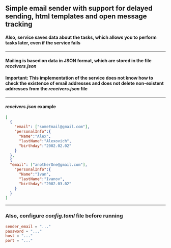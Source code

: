 ## Simple email sender with support for delayed sending, html templates and open message tracking
#### Also, service saves data about the tasks, which allows you to perform tasks later, even if the service fails
---
#### Mailing is based on data in JSON format, which are stored in the file ***receivers.json***
#### **Important**: This implementation of the service **does not** know how to check the existence of email addresses and **does not** delete non-existent addresses from the ***receivers.json*** file
---
#### ***receivers.json*** example
```json
[
  {
    "email": ["someEmail@gmail.com"],
    "personalInfo":{
      "Name":"Alex",
      "lastName":"Alexovich",
      "birthday":"2002.02.02"
    }
  },
  {
  "email": ["anotherOne@gmail.com"],
    "personalInfo":{
      "Name":"Ivan",
      "lastName":"Ivanov",
      "birthday":"2002.03.02"
    }
  }
]
```
---
### Also, configure ***config.toml*** file before running 
```toml
sender_email = "..."
password = "..."
host = "..."
port = "..."
```
